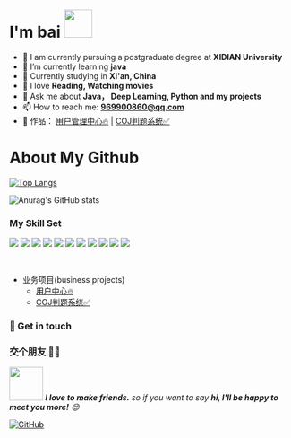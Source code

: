 # I'm bai  <img src="https://media.giphy.com/media/12oufCB0MyZ1Go/giphy.gif" width="50">

- 🔭 I am currently pursuing a postgraduate degree at **XIDIAN University**
- 🌱 I’m currently learning **java**
- 👯 Currently studying in **Xi'an, China**
- 🤔 I love **Reading, Watching movies**
- 💬 Ask me about **Java， Deep Learning, Python and my projects**
- 📫 How to reach me: **969900860@qq.com**
- 🏡 作品： <a href="https://github.com/bai-xiaosheng/friends" target="_blank">用户管理中心🔥</a> |  <a href="很快就会做出来" target="_blank">COJ判题系统✅</a> 

# About My Github
[![Top Langs](https://github-readme-stats.vercel.app/api/top-langs/?username=bai-xiaosheng)](https://github.com/bai-xiaosheng/github-readme-stats)

![Anurag's GitHub stats](https://github-readme-stats.vercel.app/api?username=bai-xiaosheng&show_icons=true&theme=tokyonight)

### My Skill Set  
![](https://img.shields.io/badge/-Java-4C7491?style=flat-square&logo=java&logoColor=fff)
![](https://img.shields.io/badge/-Spring-5FB832?style=flat-square&logo=Spring&logoColor=fff)
![](https://img.shields.io/badge/-Python-3e74a2?style=flat-square&logo=Python&logoColor=fff)
![](https://img.shields.io/badge/-Node.js-339933?style=flat-square&logo=Node.js&logoColor=fff)
![](https://img.shields.io/badge/-Vue-4fc08d?style=flat-square&logo=Vue.js&logoColor=fff)
![](https://img.shields.io/badge/-React-2d98ce?style=flat-square&logo=React&logoColor=fff)
![](https://img.shields.io/badge/-Docker-2496ED?style=flat-square&logo=Docker&logoColor=fff)
![](https://img.shields.io/badge/-Linux-000000?style=flat-square&logo=Linux&logoColor=fff)
![](https://img.shields.io/badge/-MySQL-4479A1?style=flat-square&logo=MySQL&logoColor=fff)
![](https://img.shields.io/badge/-Redis-DC382D?style=flat-square&logo=Redis&logoColor=fff)
![](https://img.shields.io/badge/-Git-E84E31?style=flat-square&logo=Git&logoColor=fff)


<br/>  


- 业务项目(business projects)
  - [用户中心🔥](https://github.com/bai-xiaosheng/friends)
  - [COJ判题系统✅](很快)
    

### 🎉 Get in touch
### 交个朋友 👬🏻

<img src="https://media.giphy.com/media/LnQjpWaON8nhr21vNW/giphy.gif" width="60"> <em><b>I love to make friends.</b> so if you want to say <b>hi, I'll be happy to meet you more!</b> 😊</em>

[![GitHub](https://img.shields.io/badge/GitHub-grey?logo=github)](https://github.com/lhccong)
